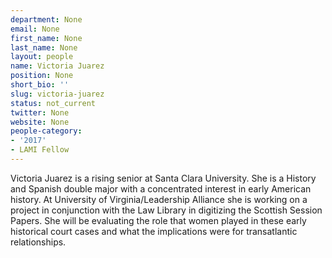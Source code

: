 ```yaml
---
department: None
email: None
first_name: None
last_name: None
layout: people
name: Victoria Juarez
position: None
short_bio: ''
slug: victoria-juarez
status: not_current
twitter: None
website: None
people-category:
- '2017'
- LAMI Fellow
---
```


Victoria Juarez is a rising senior at Santa Clara University. She is a History and Spanish double major with a concentrated interest in early American history. At University of Virginia/Leadership Alliance she is working on a project in conjunction with the Law Library in digitizing the Scottish Session Papers. She will be evaluating the role that women played in these early historical court cases and what the implications were for transatlantic relationships.
